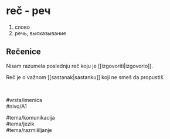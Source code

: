 # reč - реч

1. слово  
2. речь, высказывание 

## Rečenice

Nisam razumela poslednju reč koju je [[izgovoriti|izgovorio]].

Reč je o važnom [[sastanak|sastanku]] koji ne smeš da propustiš.

<br>

#vrsta/imenica  
#nivo/A1  

#tema/komunikacija  
#tema/jezik  
#tema/razmišljanje  
